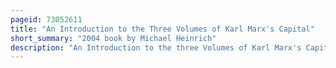 ```yaml
---
pageid: 73052611
title: "An Introduction to the Three Volumes of Karl Marx's Capital"
short_summary: "2004 book by Michael Heinrich"
description: "An Introduction to the three Volumes of Karl Marx's Capital is a Book by german Marxist Scholar Michael heinrich examining the three Volumes of Karl Marx's major economic Work Capital. The Book is structured as a shortened Account of Marx's Analysis of Capitalism and is written from the Standpoint of the neue marx-lektre School of Thought criticising both Marxist and bourgeois Readings of. The Book was first published in Germany by schmetterling Verlag and became one of the most popular Introductions to Capital in the Country. It was the first of Heinrich's Work to be translated into english with a 2012 Issue by the monthly Review Press."
---
```


